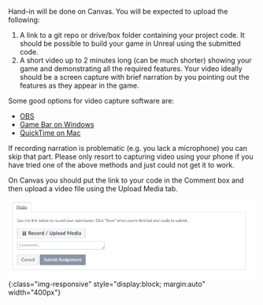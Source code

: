 Hand-in will be done on Canvas. You will be expected to upload the following:

1. A link to a git repo or drive/box folder containing your project code. It should be possible to build your game in Unreal using the submitted code.
2. A short video up to 2 minutes long (can be much shorter) showing your game and demonstrating all the required features. Your video ideally should be a screen capture with brief narration by you pointing out the features as they appear in the game.

Some good options for video capture software are:
+ [OBS](https://obsproject.com/)
+ [Game Bar on Windows](https://www.pcmag.com/how-to/how-to-capture-video-clips-in-windows-10)
+ [QuickTime on Mac](https://support.apple.com/en-us/HT208721)

If recording narration is problematic (e.g. you lack a microphone) you can skip that part. Please only resort to capturing video using your phone if you have tried one of the above methods and just could not get it to work. 

On Canvas you should put the link to your code in the Comment box and then upload a video file using the Upload Media tab.

![Canvas Upload](/img/canvasgd.PNG){:class="img-responsive" style="display:block; margin:auto" width="400px"}
